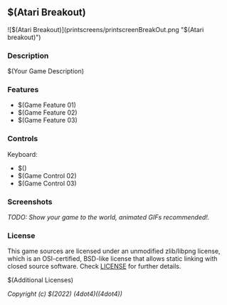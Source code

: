 

## $(Atari Breakout)

![$(Atari Breakout)](printscreens/printscreenBreakOut.png "$(Atari breakout)")

### Description

$(Your Game Description)

### Features

 - $(Game Feature 01)
 - $(Game Feature 02)
 - $(Game Feature 03)

### Controls

Keyboard:
 - $()
 - $(Game Control 02)
 - $(Game Control 03)

### Screenshots

_TODO: Show your game to the world, animated GIFs recommended!._





### License

This game sources are licensed under an unmodified zlib/libpng license, which is an OSI-certified, BSD-like license that allows static linking with closed source software. Check [LICENSE](LICENSE) for further details.

$(Additional Licenses)

*Copyright (c) $(2022) $(4dot4) ($(4dot4))*

